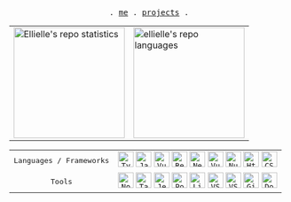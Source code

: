 <p align="center">
  <samp>
    .
    <a href="https://ellielle.github.io">me</a> .
    <a href="https://ellielle.github.io/projects">projects</a> .
  </samp>
</p>

<div align="center">
  <table>
    <tr>
      <td>
        <picture>
          <source srcset="https://github-readme-stats-g7hd.vercel.app/api?username=ellielle&show_icons=true&count_private=true&theme=tokyonight&border_color=8c9094&rank_icon=percentile" media="(prefers-color-scheme: dark)" />
          <source srcset="https://github-readme-stats-g7hd.vercel.app/api?username=ellielle&show_icons=true&count_private=true&border_color=8c9094&rank_icon=percentile" media="(prefers-color-scheme: no-preference)" />
          <img align="center" height="200" src="https://github-readme-stats-g7hd.vercel.app//api?username=ellielle&show_icons=true&count_private=true" alt="Ellielle's repo statistics" />
        </picture>
      </td>
      <td>
        <picture>
          <source srcset="https://github.com/ellielle/github-stats/blob/master/generated/languages.svg#gh-dark-mode-only" media="(prefers-color-scheme: dark)" />
          <source srcset="https://github.com/ellielle/github-stats/blob/master/generated/languages.svg#gh-light-mode-only" media="(prefers-color-scheme: no-preference)" />
          <img align="center" height="200" src="https://github-readme-stats-g7hd.vercel.app//api?username=ellielle&show_icons=true&count_private=true" alt="ellielle's repo languages"/>
        </picture>
      </td>
    </tr>
</div>

<div>
  <table>
    <tr>
      <td align="center">
        <samp>Languages / Frameworks</samp>
      </td>
        <td align="center">
          <code><img height="28" src="https://cdn.jsdelivr.net/gh/devicons/devicon/icons/typescript/typescript-original.svg" alt="TypeScript" /></code>
          <code><img height="28" src="https://cdn.jsdelivr.net/gh/devicons/devicon/icons/javascript/javascript-original.svg" alt="Javascript" /></code>
          <code><img height="28" src="https://cdn.jsdelivr.net/gh/devicons/devicon/icons/svelte/svelte-original.svg" alt="Vuejs"/></code>
          <code><img height="28" src="https://cdn.jsdelivr.net/gh/devicons/devicon/icons/react/react-original.svg" alt="React"/></code>
          <code><img height="28" src="https://cdn.jsdelivr.net/gh/devicons/devicon/icons/nextjs/nextjs-original.svg" alt="Nextjs" /></code>
          <code><img height="28" src="https://cdn.jsdelivr.net/gh/devicons/devicon/icons/vuejs/vuejs-original.svg" alt="Vuejs"/></code>
          <code><img height="28" src="https://cdn.jsdelivr.net/gh/devicons/devicon/icons/nuxtjs/nuxtjs-original.svg" alt="Nuxt" /></code>
          <code><img height="28" src="https://cdn.jsdelivr.net/gh/devicons/devicon/icons/html5/html5-original.svg" alt="Html" /></code>
          <code><img height="28" src="https://cdn.jsdelivr.net/gh/devicons/devicon/icons/css3/css3-original.svg" alt="CSS" /></code>
        </td>
      </tr>
      <tr>
      <td align="center">
        <samp>Tools</samp>
      </td>
      <td align="center">
        <code><img height="28" src="https://cdn.jsdelivr.net/gh/devicons/devicon/icons/nodejs/nodejs-plain.svg" alt="Node.js"/></code>
        <code><img height="28" src="https://cdn.jsdelivr.net/gh/devicons/devicon/icons/tailwindcss/tailwindcss-plain.svg" alt="TailwindCSS"/></code>
        <code><img height="28" src="https://cdn.jsdelivr.net/gh/devicons/devicon/icons/jest/jest-plain.svg" alt="Jest"/></code>
        <code><img height="28" src="https://cdn.jsdelivr.net/gh/devicons/devicon/icons/postgresql/postgresql-original.svg" alt="PostgresQL" /></code>
        <code><img height="28" src="https://cdn.jsdelivr.net/gh/devicons/devicon/icons/linux/linux-original.svg" alt="Linux"/></code>
        <code><img height="28" src="https://cdn.jsdelivr.net/gh/devicons/devicon/icons/vscode/vscode-original.svg" alt="VSCode" /></code>
        <code><img height="28" src="https://cdn.jsdelivr.net/gh/devicons/devicon/icons/vim/vim-original.svg" alt="VSCode" /></code>
        <code><img height="28" src="https://cdn.jsdelivr.net/gh/devicons/devicon/icons/git/git-original.svg" alt="Git" /></code>
        <code><img height="28" src="https://cdn.jsdelivr.net/gh/devicons/devicon/icons/docker/docker-plain.svg" alt="Docker"/></code>
      </td>
    </tr>
  </table>
</div>
